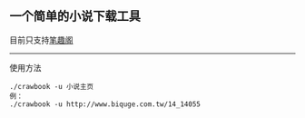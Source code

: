 ## 一个简单的小说下载工具

目前只支持[笔趣阁](http://www.biquge.com.tw/)

---

使用方法

```
./crawbook -u 小说主页
例：
./crawbook -u http://www.biquge.com.tw/14_14055
```

